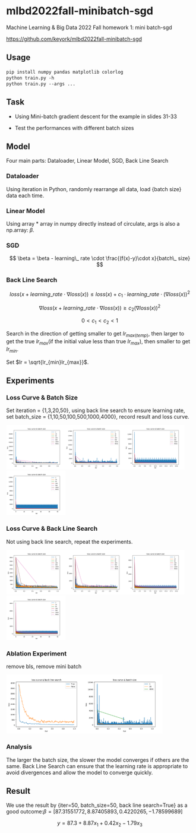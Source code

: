 # mlbd2022fall-minibatch-sgd

Machine Learning & Big Data 2022 Fall homework 1: mini batch-sgd

https://github.com/keyork/mlbd2022fall-minibatch-sgd

## Usage

```
pip install numpy pandas matplotlib colorlog
python train.py -h
python train.py --args ...
```

## Task

- Using Mini-batch gradient descent for the example in slides 31-33

- Test the performances with different batch sizes

## Model

Four main parts: Dataloader, Linear Model, SGD, Back Line Search

### Dataloader

Using iteration in Python, randomly rearrange all data, load {batch size} data each time.

### Linear Model

Using array \* array in numpy directly instead of circulate, args is also a np.array: $\beta$.

### SGD

$$
\beta = \beta - learning\_ rate \cdot \frac{(f(x)-y)\cdot x}{batch\_ size}
$$

### Back Line Search

$$
loss(x+learning\_ rate\cdot \nabla loss(x))\leq loss(x)+c_1\cdot learning\_ rate\cdot (\nabla loss(x))^2
$$

$$
\nabla loss(x+learning\_ rate\cdot \nabla loss(x))\geq c_2 (\nabla loss(x))^2
$$

$$
0 \lt c_1 \lt c_2 \lt 1
$$

Search in the direction of getting smaller to get $lr_{max(temp)}$, then larger to get the true $lr_{max}$(if the initial value less than true $lr_{max}$), then smaller to get $lr_{min}$.

Set $lr = \sqrt{lr_{min}lr_{max}}$.

## Experiments

### Loss Curve & Batch Size

Set iteration = {1,3,20,50}, using back line search to ensure learning rate, set batch_size = {1,10,50,100,500,1000,4000}, record result and loss curve.

<img src="img_bak/img-bs_compare-iter_1-bls_True-lr_0.02.png" alt="img-bs_compare-iter_1-bls_True-lr_0.02" style="zoom: 25%;" /><img src="img_bak/img-bs_compare-iter_3-bls_True-lr_0.02.png" alt="img-bs_compare-iter_3-bls_True-lr_0.02" style="zoom: 25%;" /><img src="img_bak/img-bs_compare-iter_20-bls_True-lr_0.02.png" alt="img-bs_compare-iter_20-bls_True-lr_0.02" style="zoom: 25%;" /><img src="img_bak/img-bs_compare-iter_50-bls_True-lr_0.02.png" alt="img-bs_compare-iter_50-bls_True-lr_0.02" style="zoom: 25%;" />

### Loss Curve & Back Line Search

Not using back line search, repeat the experiments.

<img src="img_bak/img-bs_compare-iter_1-bls_False-lr_0.02.png" alt="img-bs_compare-iter_1-bls_False-lr_0.02" style="zoom: 25%;" /><img src="img_bak/img-bs_compare-iter_3-bls_False-lr_0.02.png" alt="img-bs_compare-iter_3-bls_False-lr_0.02" style="zoom: 25%;" /><img src="img_bak/img-bs_compare-iter_20-bls_False-lr_0.02.png" alt="img-bs_compare-iter_20-bls_False-lr_0.02" style="zoom: 25%;" /><img src="img_bak/img-bs_compare-iter_50-bls_False-lr_0.02.png" alt="img-bs_compare-iter_50-bls_False-lr_0.02" style="zoom: 25%;" />

### Ablation Experiment

remove bls, remove mini batch

<img src="img_bak/img-bs_50-iter_1-bls_compare-lr_0.001.png" alt="img-bs_50-iter_1-bls_compare-lr_0.001" style="zoom: 33%;" /><img src="img_bak/img-bs_compare-iter_1-bls_True-lr_0.001.png" alt="img-bs_compare-iter_1-bls_True-lr_0.001" style="zoom: 33%;" />

### Analysis

The larger the batch size, the slower the model converges if others are the same. Back Line Search can ensure that the learning rate is appropriate to avoid divergences and allow the model to converge quickly.

## Result

We use the result by {iter=50, batch_size=50, back line search=True} as a good outcome:$\beta=[87.31551772, 8.87405893, 0.4220265, -1.78599689]$

$$
y=87.3+8.87x_1+0.42x_2-1.79x_3
$$
